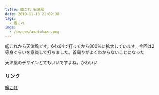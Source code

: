 ```yaml
---
title: 艦これ 天津風
date: 2019-11-13 21:09:38
tags:
  - 艦これ
imgs:
  - /images/amatukaze.png
---
```



艦これから天津風です。64x64で打ってから800％に拡大しています。今回は2等身ぐらいを意識して打ちました。首周りがよくわからないことになった

天津風のデザインとてもいいですよね。かわいい


### リンク
[艦これ](http://www.dmm.com/netgame/feature/kancolle.html)
